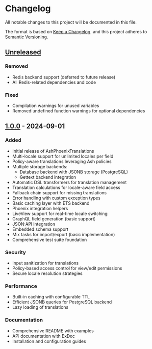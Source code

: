 # Changelog

All notable changes to this project will be documented in this file.

The format is based on [Keep a Changelog](https://keepachangelog.com/en/1.0.0/),
and this project adheres to [Semantic Versioning](https://semver.org/spec/v2.0.0.html).

## [Unreleased]

### Removed
- Redis backend support (deferred to future release)
- All Redis-related dependencies and code

### Fixed
- Compilation warnings for unused variables
- Removed undefined function warnings for optional dependencies

## [1.0.0] - 2024-09-01

### Added
- Initial release of AshPhoenixTranslations
- Multi-locale support for unlimited locales per field
- Policy-aware translations leveraging Ash policies
- Multiple storage backends:
  - Database backend with JSONB storage (PostgreSQL)
  - Gettext backend integration
- Automatic DSL transformers for translation management
- Translation calculations for locale-aware field access
- Fallback chain support for missing translations
- Error handling with custom exception types
- Basic caching layer with ETS backend
- Phoenix integration helpers
- LiveView support for real-time locale switching
- GraphQL field generation (basic support)
- JSON:API integration
- Embedded schema support
- Mix tasks for import/export (basic implementation)
- Comprehensive test suite foundation

### Security
- Input sanitization for translations
- Policy-based access control for view/edit permissions
- Secure locale resolution strategies

### Performance
- Built-in caching with configurable TTL
- Efficient JSONB queries for PostgreSQL backend
- Lazy loading of translations

### Documentation
- Comprehensive README with examples
- API documentation with ExDoc
- Installation and configuration guides

[Unreleased]: https://github.com/raul-gracia/ash_phoenix_translations/compare/v1.0.0...HEAD
[1.0.0]: https://github.com/raul-gracia/ash_phoenix_translations/releases/tag/v1.0.0